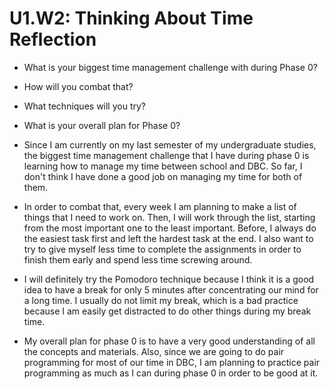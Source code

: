 # U1.W2: Thinking About Time Reflection

* What is your biggest time management challenge with during Phase 0? 
* How will you combat that? 
* What techniques will you try?
* What is your overall plan for Phase 0?

* Since I am currently on my last semester of my undergraduate studies, the biggest time management challenge that I have during phase 0 is learning how to manage my time between school and DBC. So far, I don't think I have done a good job on managing my time for both of them. 

* In order to combat that, every week I am planning to make a list of things that I need to work on. Then, I will work through the list, starting from the most important one to the least important. Before, I always do the easiest task first and left the hardest task at the end. I also want to try to give myself less time to complete the assignments in order to finish them early and spend less time screwing around.

* I will definitely try the Pomodoro technique because I think it is a good idea to have a break for only 5 minutes after concentrating our mind for a long time. I usually do not limit my break, which is a bad practice because I am easily get distracted to do other things during my break time.

* My overall plan for phase 0 is to have a very good understanding of all the concepts and materials. Also, since we are going to do pair programming for most of our time in DBC, I am planning to practice pair programming as much as I can during phase 0 in order to be good at it.